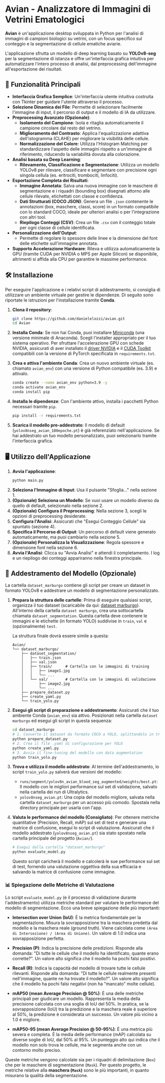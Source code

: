 # Avian - Analizzatore di Immagini di Vetrini Ematologici

**Avian** è un'applicazione desktop sviluppata in Python per l'analisi di immagini di campioni biologici su vetrini, con un focus specifico sul conteggio e la segmentazione di cellule ematiche aviarie.

L'applicazione sfrutta un modello di deep learning basato su **YOLOv8-seg** per la segmentazione di istanza e offre un'interfaccia grafica intuitiva per automatizzare l'intero processo di analisi, dal preprocessing dell'immagine all'esportazione dei risultati.

## 🚀 Funzionalità Principali

- **Interfaccia Grafica Semplice**: Un'interfaccia utente intuitiva costruita con Tkinter per guidare l'utente attraverso il processo.
- **Selezione Dinamica dei File**: Permette di selezionare facilmente l'immagine di input, il percorso di output e il modello di IA da utilizzare.
- **Preprocessing Avanzato (Opzionale)**:
  - **Isolamento del Campione**: Isola e ritaglia automaticamente il campione circolare dal resto del vetrino.
  - **Miglioramento del Contrasto**: Applica l'equalizzazione adattiva dell'istogramma (CLAHE) per migliorare la visibilità delle cellule.
  - **Normalizzazione del Colore**: Utilizza l'Histogram Matching per standardizzare l'aspetto delle immagini rispetto a un'immagine di riferimento, riducendo la variabilità dovuta alla colorazione.
- **Analisi basata su Deep Learning**:
  - **Rilevamento, Classificazione e Segmentazione**: Utilizza un modello YOLOv8 per rilevare, classificare e segmentare con precisione ogni singola cellula (es. eritrociti, trombociti, linfociti).
- **Esportazione Completa dei Risultati**:
  - **Immagine Annotata**: Salva una nuova immagine con le maschere di segmentazione e i riquadri (bounding box) disegnati attorno alle cellule rilevate, etichettati con classe e confidenza.
  - **Dati Strutturati (COCO JSON)**: Genera un file `.json` contenente le annotazioni (box, maschere, classi, score) in un formato compatibile con lo standard COCO, ideale per ulteriori analisi o per l'integrazione con altri tool.
  - **Riepilogo Conteggi (CSV)**: Crea un file `.csv` con il conteggio totale per ogni classe di cellule identificata.
- **Personalizzazione dell'Output**:
  - Permette di regolare lo spessore delle linee e la dimensione del font delle etichette sull'immagine annotata.
- **Supporto Accelerazione Hardware**: Rileva e utilizza automaticamente la GPU (tramite CUDA per NVIDIA o MPS per Apple Silicon) se disponibile, altrimenti si affida alla CPU per garantire le massime performance.

## 🛠️ Installazione

Per eseguire l'applicazione e i relativi script di addestramento, si consiglia di utilizzare un ambiente virtuale per gestire le dipendenze. Di seguito sono riportate le istruzioni per l'installazione tramite **Conda**.

1.  **Clona il repository**:
    ```bash
    git clone https://github.com/danielelozzi/avian.git
    cd Avian
    ```

2.  **Installa Conda**:
    Se non hai Conda, puoi installare [Miniconda](https://docs.conda.io/en/latest/miniconda.html) (una versione minimale di Anaconda). Scegli l'installer appropriato per il tuo sistema operativo.
    Per sfruttare l'accelerazione GPU con schede NVIDIA, assicurati di aver installato il [driver NVIDIA](https://www.nvidia.it/Download/index.aspx?lang=it) e il [CUDA Toolkit](https://developer.nvidia.com/cuda-downloads) compatibili con la versione di PyTorch specificata in `requirements.txt`.

3.  **Crea e attiva l'ambiente Conda**:
    Crea un nuovo ambiente virtuale (es. chiamato `avian_env`) con una versione di Python compatibile (es. 3.9) e attivalo.
    ```bash
    conda create --name avian_env python=3.9 -y
    conda activate avian_env
    conda install pip
    ```

4.  **Installa le dipendenze**:
    Con l'ambiente attivo, installa i pacchetti Python necessari tramite `pip`.
    ```bash
    pip install -r requirements.txt
    ```

5.  **Scarica il modello pre-addestrato**:
    Il modello di default (`yolov8nseg_avian_100epoche.pt`) è già referenziato nell'applicazione. Se hai addestrato un tuo modello personalizzato, puoi selezionarlo tramite l'interfaccia grafica.

## 🖥️ Utilizzo dell'Applicazione

1.  **Avvia l'applicazione**:
    ```bash
    python main.py
    ```
2.  **Seleziona l'Immagine di Input**: Usa il pulsante "Sfoglia..." nella sezione 1.
3.  **(Opzionale) Seleziona un Modello**: Se vuoi usare un modello diverso da quello di default, selezionalo nella sezione 2.
4.  **(Opzionale) Configura il Preprocessing**: Nella sezione 3, scegli le opzioni di preprocessing desiderate.
5.  **Configura l'Analisi**: Assicurati che "Esegui Conteggio Cellule" sia spuntato (sezione 4).
6.  **Specifica il Percorso di Output**: Un percorso di default viene generato automaticamente, ma puoi cambiarlo nella sezione 5.
7.  **(Opzionale) Personalizza la Visualizzazione**: Regola spessore e dimensione font nella sezione 6.
8.  **Avvia l'Analisi**: Clicca su "Avvia Analisi" e attendi il completamento. I log e un riepilogo dei conteggi appariranno nella finestra principale.

## 🧠 Addestramento del Modello (Opzionale)

La cartella `dataset_marburgo` contiene gli script per creare un dataset in formato YOLOv8 e addestrare un modello di segmentazione personalizzato.

1.  **Prepara la struttura delle cartelle**:
    Prima di eseguire qualsiasi script, organizza il tuo dataset (scaricabile da qui: [dataset marburgo](https://data.uni-marburg.de/entities/dataset/c78489de-e08c-4818-800b-1f182aa2e631)). All'interno della cartella `dataset marburgo`, crea una sottocartella chiamata `dataset_segmentation`. Questa cartella deve contenere le immagini e le etichette (in formato YOLO) suddivise in `train`, `val` e (opzionalmente) `test`.

    La struttura finale dovrà essere simile a questa:
    ```
    Avian/
    └── dataset_marburgo/
        ├── dataset_segmentation/
        │   ├── train.json
        │   ├── val.json
        │   ├── train/      # Cartella con le immagini di training
        │   │   ├── image1.jpg
        │   │   └── ...
        │   └── val/        # Cartella con le immagini di validazione
        │       ├── image2.jpg
        │       └── ...
        ├── prepare_dataset.py
        ├── create_yaml.py
        └── train_yolo.py
    ```

2.  **Esegui gli script di preparazione e addestramento**:
    Assicurati che il tuo ambiente Conda (`avian_env`) sia attivo. Posizionati nella cartella `dataset marburgo` ed esegui gli script in questa sequenza:
    ```bash
    cd dataset_marburgo
    # 1. Converte il dataset da formato COCO a YOLO, splittandolo in train/val/test
    python prepare_dataset.py
    # 2. Crea il file .yaml di configurazione per YOLO
    python create_yaml.py
    # 3. Avvia il fine-tuning del modello con data augmentation
    python train_yolo.py
    ```

3.  **Trova e utilizza il modello addestrato**:
    Al termine dell'addestramento, lo script `train_yolo.py` salverà due versioni del modello:
    -   `runs/segment/yolov8n_avian_blood_seg_augmented/weights/best.pt`: Il modello con le migliori performance sul set di validazione, salvato nella cartella dei run di Ultralytics.
    -   `yolov8nseg_avian.pt`: Una copia del modello migliore, salvata nella cartella `dataset_marburgo` per un accesso più comodo. Spostala nella directory principale per usarla con l'app.

4.  **Valuta le performance del modello (Consigliato)**:
    Per ottenere metriche quantitative (Precision, Recall, mAP) sul set di test e generare una matrice di confusione, esegui lo script di valutazione. Assicurati che il modello addestrato (`yolov8nseg_avian.pt`) sia stato spostato nella cartella principale del progetto (`Avian/`).
    ```bash
    # Esegui dalla cartella "dataset_marburgo"
    python evaluate_model.py
    ```
    Questo script caricherà il modello e calcolerà le sue performance sul set di test, fornendo una valutazione oggettiva della sua efficacia e salvando la matrice di confusione come immagine.

### 📊 Spiegazione delle Metriche di Valutazione

Lo script `evaluate_model.py` (e il processo di validazione durante l'addestramento) utilizza metriche standard per valutare le performance del modello di segmentazione. Ecco una breve spiegazione delle più importanti:

-   **Intersection over Union (IoU)**: È la metrica fondamentale per la segmentazione. Misura la sovrapposizione tra la maschera predetta dal modello e la maschera reale (ground truth). Viene calcolata come `(Area di Intersezione) / (Area di Unione)`. Un valore di 1.0 indica una sovrapposizione perfetta.

-   **Precision (P)**: Indica la precisione delle predizioni. Risponde alla domanda: "Di tutte le cellule che il modello ha identificato, quante erano corrette?". Un valore alto significa che il modello ha pochi falsi positivi.

-   **Recall (R)**: Indica la capacità del modello di trovare tutte le cellule rilevanti. Risponde alla domanda: "Di tutte le cellule realmente presenti nell'immagine, quante ne ha trovate il modello?". Un valore alto significa che il modello ha pochi falsi negativi (non ha "mancato" molte cellule).

-   **mAP50 (mean Average Precision @ 50%)**: È una delle metriche principali per giudicare un modello. Rappresenta la media della precisione calcolata con una soglia di IoU del 50%. In pratica, se la sovrapposizione (IoU) tra la predizione e la maschera reale è superiore al 50%, la predizione è considerata un successo. Un valore più vicino a 1.0 è migliore.

-   **mAP50-95 (mean Average Precision @ 50-95%)**: È una metrica più severa e completa. È la media delle performance (mAP) calcolata su diverse soglie di IoU, dal 50% al 95%. Un punteggio alto qui indica che il modello non solo trova le cellule, ma le segmenta anche con un contorno molto preciso.

Queste metriche vengono calcolate sia per i riquadri di delimitazione (`Box`) che per le maschere di segmentazione (`Mask`). Per questo progetto, le metriche relative alla **maschera (`Mask`)** sono le più importanti, in quanto misurano la qualità della segmentazione.